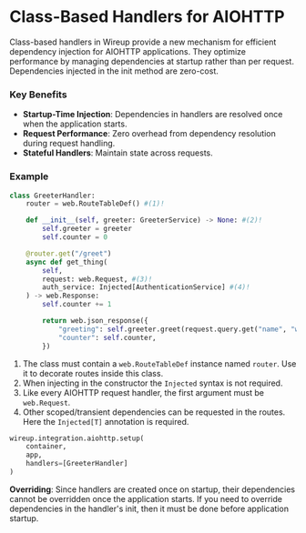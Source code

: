 # Class-Based Handlers for AIOHTTP

Class-based handlers in Wireup provide a new mechanism for efficient dependency injection for AIOHTTP applications. 
They optimize performance by managing dependencies at startup rather than per request.
Dependencies injected in the init method are zero-cost.

### Key Benefits

- **Startup-Time Injection**: Dependencies in handlers are resolved once when the application starts.
- **Request Performance**: Zero overhead from dependency resolution during request handling.
- **Stateful Handlers**: Maintain state across requests.

### Example

```python title="greeter.py"
class GreeterHandler:
    router = web.RouteTableDef() #(1)!

    def __init__(self, greeter: GreeterService) -> None: #(2)!
        self.greeter = greeter
        self.counter = 0

    @router.get("/greet")
    async def get_thing(
        self,
        request: web.Request, #(3)!
        auth_service: Injected[AuthenticationService] #(4)!
    ) -> web.Response:
        self.counter += 1

        return web.json_response({
            "greeting": self.greeter.greet(request.query.get("name", "world")),
            "counter": self.counter,
        })
```


1. The class must contain a `web.RouteTableDef` instance named `router`. Use it to decorate routes inside this class.
2. When injecting in the constructor the `Injected` syntax is not required.
3. Like every AIOHTTP request handler, the first argument must be `web.Request`.
4. Other scoped/transient dependencies can be requested in the routes. Here the `Injected[T]` annotation is required.


```python title="app.py"
wireup.integration.aiohttp.setup(
    container,
    app,
    handlers=[GreeterHandler]
)
```

**Overriding**: Since handlers are created once on startup, their dependencies cannot be overridden once the application
starts. If you need to override dependencies in the handler's init, then it must be done before application
startup.